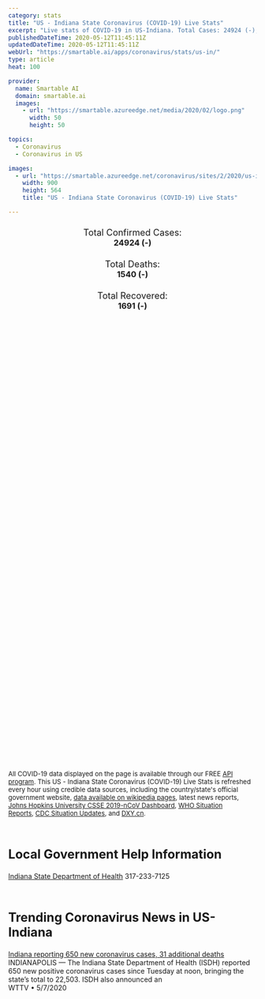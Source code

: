 ```yaml
---
category: stats
title: "US - Indiana State Coronavirus (COVID-19) Live Stats"
excerpt: "Live stats of COVID-19 in US-Indiana. Total Cases: 24924 (-), Deaths: 1540 (-), Recoveries: 1691(-)."
publishedDateTime: 2020-05-12T11:45:11Z
updatedDateTime: 2020-05-12T11:45:11Z
webUrl: "https://smartable.ai/apps/coronavirus/stats/us-in/"
type: article
heat: 100

provider:
  name: Smartable AI
  domain: smartable.ai
  images:
    - url: "https://smartable.azureedge.net/media/2020/02/logo.png"
      width: 50
      height: 50

topics:
  - Coronavirus
  - Coronavirus in US

images:
  - url: "https://smartable.azureedge.net/coronavirus/sites/2/2020/us-in.jpg"
    width: 900
    height: 564
    title: "US - Indiana State Coronavirus (COVID-19) Live Stats"

---
```

<div class="total-stats" style="text-align: center;">
    <h3>
	    <div style="font-size: 18px; font-weight: 400;">Total Confirmed Cases:</div>
	    24924 (-)
    </h3>
    <h3>
	    <div style="font-size: 18px; font-weight: 400;">Total Deaths:</div>
	    1540 (-)
    </h3>
    <h3>
	    <div style="font-size: 18px; font-weight: 400;">Total Recovered:</div>
	    1691 (-)
    </h3>
</div>

<script type="text/javascript" src="https://www.gstatic.com/charts/loader.js"></script>

<div id="time_series_chart" style="width: 100%; height: 400px;"></div>
<script type="text/javascript">
  google.charts.load('current', {'packages':['corechart']});
  google.charts.setOnLoadCallback(drawChart);
  function drawChart() {
    var data = google.visualization.arrayToDataTable([
      ['Date', 'Total Cases', 'Total Deaths', 'Total Recovered'],
      ['1/22/2020', 0, 0, 0],['1/23/2020', 0, 0, 0],['1/24/2020', 0, 0, 0],['1/25/2020', 0, 0, 0],['1/26/2020', 0, 0, 0],['1/27/2020', 0, 0, 0],['1/28/2020', 0, 0, 0],['1/29/2020', 0, 0, 0],['1/30/2020', 0, 0, 0],['1/31/2020', 0, 0, 0],['2/1/2020', 0, 0, 0],['2/2/2020', 0, 0, 0],['2/3/2020', 0, 0, 0],['2/4/2020', 0, 0, 0],['2/5/2020', 0, 0, 0],['2/6/2020', 0, 0, 0],['2/7/2020', 0, 0, 0],['2/8/2020', 0, 0, 0],['2/9/2020', 0, 0, 0],['2/10/2020', 0, 0, 0],['2/11/2020', 0, 0, 0],['2/12/2020', 0, 0, 0],['2/13/2020', 0, 0, 0],['2/14/2020', 0, 0, 0],['2/15/2020', 0, 0, 0],['2/16/2020', 0, 0, 0],['2/17/2020', 0, 0, 0],['2/18/2020', 0, 0, 0],['2/19/2020', 0, 0, 0],['2/20/2020', 0, 0, 0],['2/21/2020', 0, 0, 0],['2/22/2020', 0, 0, 0],['2/23/2020', 0, 0, 0],['2/24/2020', 0, 0, 0],['2/25/2020', 0, 0, 0],['2/26/2020', 0, 0, 0],['2/27/2020', 0, 0, 0],['2/28/2020', 0, 0, 0],['2/29/2020', 0, 0, 0],['3/1/2020', 0, 0, 0],['3/2/2020', 0, 0, 0],['3/3/2020', 0, 0, 0],['3/4/2020', 0, 0, 0],['3/5/2020', 0, 0, 0],['3/6/2020', 1, 0, 0],['3/7/2020', 1, 0, 0],['3/8/2020', 2, 0, 0],['3/9/2020', 3, 0, 0],['3/10/2020', 6, 0, 0],['3/11/2020', 11, 0, 0],['3/12/2020', 12, 0, 0],['3/13/2020', 12, 0, 0],['3/14/2020', 15, 0, 0],['3/15/2020', 20, 0, 0],['3/16/2020', 24, 2, 0],['3/17/2020', 30, 2, 0],['3/18/2020', 39, 2, 0],['3/19/2020', 61, 2, 0],['3/20/2020', 87, 3, 0],['3/21/2020', 128, 4, 0],['3/22/2020', 204, 7, 0],['3/23/2020', 271, 7, 0],['3/24/2020', 370, 12, 0],['3/25/2020', 479, 14, 0],['3/26/2020', 657, 17, 0],['3/27/2020', 981, 25, 0],['3/28/2020', 1232, 31, 0],['3/29/2020', 1514, 32, 0],['3/30/2020', 1787, 35, 0],['3/31/2020', 2159, 49, 0],['4/1/2020', 2569, 65, 0],['4/2/2020', 3039, 78, 0],['4/3/2020', 3437, 102, 0],['4/4/2020', 3973, 117, 0],['4/5/2020', 4431, 128, 0],['4/6/2020', 4976, 144, 0],['4/7/2020', 5530, 174, 0],['4/8/2020', 5963, 204, 28],['4/9/2020', 6371, 246, 28],['4/10/2020', 6925, 301, 58],['4/11/2020', 7451, 331, 58],['4/12/2020', 7941, 344, 105],['4/13/2020', 8310, 354, 105],['4/14/2020', 8515, 387, 131],['4/15/2020', 8949, 436, 146],['4/16/2020', 9537, 480, 150],['4/17/2020', 10154, 519, 150],['4/18/2020', 10641, 545, 173],['4/19/2020', 11211, 562, 1557],['4/20/2020', 11688, 577, 1559],['4/21/2020', 12097, 635, 1559],['4/22/2020', 12438, 666, 1559],['4/23/2020', 13039, 706, 1559],['4/24/2020', 13041, 706, 1559],['4/25/2020', 14399, 785, 175],['4/26/2020', 15023, 813, 175],['4/27/2020', 15971, 932, 175],['4/28/2020', 16592, 992, 175],['4/29/2020', 17186, 1065, 175],['4/30/2020', 17989, 1114, 175],['5/1/2020', 18626, 1166, 175],['5/2/2020', 19310, 1229, 175],['5/3/2020', 19944, 1246, 175],['5/4/2020', 20518, 1264, 175],['5/5/2020', 21046, 1326, 175],['5/6/2020', 21885, 1377, 1559],['5/7/2020', 22748, 1414, 1559],['5/8/2020', 23387, 1447, 1559],['5/9/2020', 24006, 1490, 1559],['5/10/2020', 24452, 1508, 1559],['5/11/2020', 24924, 1540, 1691],['5/12/2020', 24924, 1540, 1691],
    ]);
    var options = {
      curveType: 'none',
      chartArea: {'width': '80%', 'height': '80%'},
      legend: { position: 'top' },
      lineWidth: 5,
      colors: ['#f60109', '#444444', '#81B71F']
    };
    var chart = new google.visualization.LineChart(document.getElementById('time_series_chart'));
    chart.draw(data, options);
  }
</script>

<div id="geo_chart" style="width: 100%; height: 500px;"></div>
<script type="text/javascript">
  google.charts.load('current', {
    'packages':['geochart'],
    'mapsApiKey': 'AIzaSyDk1HhVhLaveyKrUhhHZ5YwzIpEcbdal6U'
  });
  google.charts.setOnLoadCallback(drawRegionsMap);
  function drawRegionsMap() {
    var data = google.visualization.arrayToDataTable([
      ['LATITUDE', 'LONGITUDE', 'DESCRIPTION', 'Total Cases', 'Total Deaths'],
      [39.8522, -77.2865, "Adams", 9, 1],[41.1966, -84.9245, "Allen", 834, 63],[39.2094, -85.9183, "Bartholomew", 360, 29],[40.0106, -86.4997, "Boone", 237, 34],[39.3085, -86.1227, "Brown", 26, 1],[40.5452, -86.5242, "Carroll", 71, 2],[40.8644, -86.5, "Cass", 1524, 4],[38.5395, -85.7655, "Clark", 382, 30],[39.2769, -87.1126, "Clay", 24, 1],[40.1944, -86.6671, "Clinton", 96, 2],[38.3714, -86.3444, "Crawford", 21, 1],[39.0676, -84.9053, "Dearborn", 151, 13],[39.4279, -85.6286, "Decatur", 220, 31],[41.3147, -84.9012, "DeKalb", 24, 2],[40.3138, -85.5009, "Delaware", 229, 19],[38.3934, -86.9404, "Dubois", 46, 0],[41.5336, -86.0138, "Elkhart", 494, 18],[39.6582, -85.141, "Fayette", 62, 4],[38.3513, -85.9372, "Floyd", 233, 29],[40.1089, -87.1577, "Fountain", 16, 2],[39.4233, -85.0114, "Franklin", 107, 8],[41.0192, -86.4125, "Fulton", 36, 1],[38.2786, -87.377, "Gibson", 8, 0],[40.6126, -85.5592, "Grant", 172, 17],[38.9879, -87.0813, "Greene", 151, 13],[39.9658, -86.1461, "Hamilton", 936, 84],[39.8857, -85.6086, "Hancock", 270, 19],[38.124, -85.9736, "Harrison", 160, 12],[39.8065, -86.5401, "Hendricks", 976, 65],[39.9973, -85.2512, "Henry", 85, 2],[40.4483, -86.1345, "Howard", 256, 10],[40.741, -85.5618, "Huntington", 14, 2],[38.8247, -86.1716, "Jackson", 282, 1],[40.9059, -87.1612, "Jasper", 46, 1],[38.9853, -85.6106, "Jennings", 98, 5],[39.4638, -86.1345, "Johnson", 827, 90],[38.7991, -87.4604, "Knox", 22, 0],[41.0743, -85.8923, "Kosciusko", 45, 2],[41.648, -85.4179, "LaGrange", 39, 2],[41.443, -87.4702, "Lake", 2493, 134],[41.7563, -86.8181, "LaPorte", 329, 12],[38.9172, -86.5557, "Lawrence", 120, 17],[40.2743, -85.8371, "Madison", 512, 66],[39.8362, -86.1752, "Marion", 7510, 448],[41.2159, -86.4236, "Marshall", 34, 1],[40.602, -85.9275, "Miami", 126, 1],[39.1637, -86.5257, "Monroe", 145, 9],[40.0428, -86.8975, "Montgomery", 140, 5],[39.5337, -86.3778, "Morgan", 208, 9],[40.9523, -87.299, "Newton", 66, 10],[41.4277, -85.355, "Noble", 135, 16],[38.9531, -84.8546, "Ohio", 9, 0],[38.5462, -86.6202, "Orange", 115, 19],[39.2861, -86.7726, "Owen", 28, 1],[41.685, -86.9804, "Porter", 331, 10],[38.2042, -87.9151, "Posey", 15, 0],[39.5211, -86.7995, "Putnam", 90, 5],[40.1898, -85.2037, "Randolph", 37, 2],[39.2373, -85.0931, "Ripley", 101, 6],[39.4981, -85.4676, "Rush", 48, 2],[38.6854, -85.7831, "Scott", 81, 2],[39.6738, -85.7052, "Shelby", 325, 23],[41.6228, -86.3377, "St. Joseph", 829, 30],[41.1989, -86.8922, "Starke", 22, 2],[41.6432, -85.005, "Steuben", 63, 2],[39.0973, -87.4074, "Sullivan", 20, 0],[38.7427, -85.0783, "Switzerland", 16, 0],[40.5076, -86.8527, "Tippecanoe", 244, 2],[40.3795, -86.0868, "Tipton", 21, 1],[38.024, -87.512, "Vanderburgh", 189, 2],[39.4936, -87.2667, "Vigo", 83, 7],[40.9807, -85.8393, "Wabash", 64, 2],[40.1973, -87.527, "Warren", 13, 1],[38.0469, -87.2847, "Warrick", 123, 20],[38.5549, -86.2778, "Washington", 48, 1],[39.9447, -84.8308, "Wayne", 150, 5],[40.6568, -85.2225, "Wells", 11, 0],[40.6622, -86.8678, "White", 152, 1],[41.2308, -85.3201, "Whitley", 22, 1],[38.7369, -85.5387, "Jefferson", 36, 0],[40.4882, -87.0857, "Benton", 13, 0],[40.492, -85.1468, "Jay", 23, 0],[40.4537, -85.3736, "Blackford", 14, 1],[38.1692, -86.8257, "Spencer", 10, 1],[39.7665, -87.2295, "Parke", 20, 0],[39.6349, -84.926, "Union", 19, 0],[38.7221, -86.8002, "Martin", 7, 0],[38.6679, -86.9974, "Daviess", 56, 17],[39.667, -87.5203, "Vermillion", 8, 0],[41.0535, -86.6037, "Pulaski", 34, 0],[37.9106, -86.7377, "Perry", 24, 0],[38.3827, -87.2129, "Pike", 3, 0],
    ]);
    var options = {
      backgroundColor: {fill:'transparent',stroke:'#FFF' ,strokeWidth:0 }, 
      displayMode: 'markers',
      region: 'US-IN', 
      resolution: 'metros',
      colorAxis: {colors: ['#F27D81', '#f60109']},
      sizeAxis: {minSize:3,  maxSize:12},
    };
    var chart = new google.visualization.GeoChart(document.getElementById('geo_chart'));
    chart.draw(data, options);
  };
</script>

<div id="geo_table"></div>
<script type="text/javascript">
  google.charts.load('current', {'packages':['table']});
  google.charts.setOnLoadCallback(drawTable);
  function drawTable() {
    var data = new google.visualization.DataTable();
    data.addColumn('string', 'Location');
    data.addColumn('number', 'Total Cases');
    data.addColumn('number', 'New Cases');
    data.addColumn('number', 'Active Cases');
    data.addColumn('number', 'Total Deaths');
    data.addColumn('number', 'New Deaths');
    data.addColumn('number', 'Total Recovered');
    data.addRows([
      [{v:"Adams", f:"Adams"}, 9, 0, 8, 1, 0, 0],[{v:"Allen", f:"Allen"}, 834, 0, 771, 63, 0, 0],[{v:"Bartholomew", f:"Bartholomew"}, 360, 0, 331, 29, 0, 0],[{v:"Boone", f:"Boone"}, 237, 0, 203, 34, 0, 0],[{v:"Brown", f:"Brown"}, 26, 0, 25, 1, 0, 0],[{v:"Carroll", f:"Carroll"}, 71, 0, 69, 2, 0, 0],[{v:"Cass", f:"Cass"}, 1524, 0, 1520, 4, 0, 0],[{v:"Clark", f:"Clark"}, 382, 0, 352, 30, 0, 0],[{v:"Clay", f:"Clay"}, 24, 0, 23, 1, 0, 0],[{v:"Clinton", f:"Clinton"}, 96, 0, 94, 2, 0, 0],[{v:"Crawford", f:"Crawford"}, 21, 0, 20, 1, 0, 0],[{v:"Dearborn", f:"Dearborn"}, 151, 0, 138, 13, 0, 0],[{v:"Decatur", f:"Decatur"}, 220, 0, 189, 31, 0, 0],[{v:"DeKalb", f:"DeKalb"}, 24, 0, 22, 2, 0, 0],[{v:"Delaware", f:"Delaware"}, 229, 0, 210, 19, 0, 0],[{v:"Dubois", f:"Dubois"}, 46, 0, 46, 0, 0, 0],[{v:"Elkhart", f:"Elkhart"}, 494, 0, 476, 18, 0, 0],[{v:"Fayette", f:"Fayette"}, 62, 0, 58, 4, 0, 0],[{v:"Floyd", f:"Floyd"}, 233, 0, 204, 29, 0, 0],[{v:"Fountain", f:"Fountain"}, 16, 0, 14, 2, 0, 0],[{v:"Franklin", f:"Franklin"}, 107, 0, 46, 8, 0, 53],[{v:"Fulton", f:"Fulton"}, 36, 0, 35, 1, 0, 0],[{v:"Gibson", f:"Gibson"}, 8, 0, 8, 0, 0, 0],[{v:"Grant", f:"Grant"}, 172, 0, 155, 17, 0, 0],[{v:"Greene", f:"Greene"}, 151, 0, 138, 13, 0, 0],[{v:"Hamilton", f:"Hamilton"}, 936, 0, 852, 84, 0, 0],[{v:"Hancock", f:"Hancock"}, 270, 0, 251, 19, 0, 0],[{v:"Harrison", f:"Harrison"}, 160, 0, 148, 12, 0, 0],[{v:"Hendricks", f:"Hendricks"}, 976, 0, 911, 65, 0, 0],[{v:"Henry", f:"Henry"}, 85, 0, 83, 2, 0, 0],[{v:"Howard", f:"Howard"}, 256, 0, 246, 10, 0, 0],[{v:"Huntington", f:"Huntington"}, 14, 0, 12, 2, 0, 0],[{v:"Jackson", f:"Jackson"}, 282, 0, 281, 1, 0, 0],[{v:"Jasper", f:"Jasper"}, 46, 0, 45, 1, 0, 0],[{v:"Jennings", f:"Jennings"}, 98, 0, 93, 5, 0, 0],[{v:"Johnson", f:"Johnson"}, 827, 0, 734, 90, 0, 3],[{v:"Knox", f:"Knox"}, 22, 0, 22, 0, 0, 0],[{v:"Kosciusko", f:"Kosciusko"}, 45, 0, 43, 2, 0, 0],[{v:"LaGrange", f:"LaGrange"}, 39, 0, 37, 2, 0, 0],[{v:"Lake", f:"Lake"}, 2493, 0, 2359, 134, 0, 0],[{v:"LaPorte", f:"LaPorte"}, 329, 0, 317, 12, 0, 0],[{v:"Lawrence", f:"Lawrence"}, 120, 0, 103, 17, 0, 0],[{v:"Madison", f:"Madison"}, 512, 0, 446, 66, 0, 0],[{v:"Marion", f:"Marion"}, 7510, 0, 7062, 448, 0, 0],[{v:"Marshall", f:"Marshall"}, 34, 0, 33, 1, 0, 0],[{v:"Miami", f:"Miami"}, 126, 0, 125, 1, 0, 0],[{v:"Monroe", f:"Monroe"}, 145, 0, 136, 9, 0, 0],[{v:"Montgomery", f:"Montgomery"}, 140, 0, 135, 5, 0, 0],[{v:"Morgan", f:"Morgan"}, 208, 0, 199, 9, 0, 0],[{v:"Newton", f:"Newton"}, 66, 0, 56, 10, 0, 0],[{v:"Noble", f:"Noble"}, 135, 0, 119, 16, 0, 0],[{v:"Ohio", f:"Ohio"}, 9, 0, 9, 0, 0, 0],[{v:"Orange", f:"Orange"}, 115, 0, 96, 19, 0, 0],[{v:"Owen", f:"Owen"}, 28, 0, 27, 1, 0, 0],[{v:"Porter", f:"Porter"}, 331, 0, 257, 10, 0, 64],[{v:"Posey", f:"Posey"}, 15, 0, 15, 0, 0, 0],[{v:"Putnam", f:"Putnam"}, 90, 0, 85, 5, 0, 0],[{v:"Randolph", f:"Randolph"}, 37, 0, 35, 2, 0, 0],[{v:"Ripley", f:"Ripley"}, 101, 0, 95, 6, 0, 0],[{v:"Rush", f:"Rush"}, 48, 0, 46, 2, 0, 0],[{v:"Scott", f:"Scott"}, 81, 0, 79, 2, 0, 0],[{v:"Shelby", f:"Shelby"}, 325, 0, 302, 23, 0, 0],[{v:"St. Joseph", f:"St. Joseph"}, 829, 0, 799, 30, 0, 0],[{v:"Starke", f:"Starke"}, 22, 0, 20, 2, 0, 0],[{v:"Steuben", f:"Steuben"}, 63, 0, 61, 2, 0, 0],[{v:"Sullivan", f:"Sullivan"}, 20, 0, 20, 0, 0, 0],[{v:"Switzerland", f:"Switzerland"}, 16, 0, 16, 0, 0, 0],[{v:"Tippecanoe", f:"Tippecanoe"}, 244, 0, 242, 2, 0, 0],[{v:"Tipton", f:"Tipton"}, 21, 0, 20, 1, 0, 0],[{v:"Vanderburgh", f:"Vanderburgh"}, 189, 0, 132, 2, 0, 55],[{v:"Vigo", f:"Vigo"}, 83, 0, 76, 7, 0, 0],[{v:"Wabash", f:"Wabash"}, 64, 0, 62, 2, 0, 0],[{v:"Warren", f:"Warren"}, 13, 0, 12, 1, 0, 0],[{v:"Warrick", f:"Warrick"}, 123, 0, 103, 20, 0, 0],[{v:"Washington", f:"Washington"}, 48, 0, 47, 1, 0, 0],[{v:"Wayne", f:"Wayne"}, 150, 0, 145, 5, 0, 0],[{v:"Wells", f:"Wells"}, 11, 0, 11, 0, 0, 0],[{v:"White", f:"White"}, 152, 0, 151, 1, 0, 0],[{v:"Whitley", f:"Whitley"}, 22, 0, 21, 1, 0, 0],[{v:"Jefferson", f:"Jefferson"}, 36, 0, 36, 0, 0, 0],[{v:"Benton", f:"Benton"}, 13, 0, 13, 0, 0, 0],[{v:"Jay", f:"Jay"}, 23, 0, 23, 0, 0, 0],[{v:"Blackford", f:"Blackford"}, 14, 0, 13, 1, 0, 0],[{v:"Spencer", f:"Spencer"}, 10, 0, 9, 1, 0, 0],[{v:"Parke", f:"Parke"}, 20, 0, 20, 0, 0, 0],[{v:"Union", f:"Union"}, 19, 0, 19, 0, 0, 0],[{v:"Martin", f:"Martin"}, 7, 0, 7, 0, 0, 0],[{v:"Daviess", f:"Daviess"}, 56, 0, 39, 17, 0, 0],[{v:"Vermillion", f:"Vermillion"}, 8, 0, 8, 0, 0, 0],[{v:"Pulaski", f:"Pulaski"}, 34, 0, 34, 0, 0, 0],[{v:"Perry", f:"Perry"}, 24, 0, 24, 0, 0, 0],[{v:"Pike", f:"Pike"}, 3, 0, 3, 0, 0, 0],
    ]);
    data.setProperty(0, 0, 'style', 'min-width:100px');
    var table = new google.visualization.Table(document.getElementById('geo_table'));
    table.draw(data, {allowHtml: true, sortColumn: 2, sortAscending: false, width: '660px', height: '100%'});
  }
</script>

<span style="font-size: 13px">All COVID-19 data displayed on the page is available through our FREE <a href="https://developer.smartable.ai">API program</a>. This US - Indiana State Coronavirus (COVID-19) Live Stats is refreshed every hour using credible data sources, including the country/state's official government website, <a href="https://en.wikipedia.org/wiki/2019%E2%80%9320_coronavirus_pandemic" target="_blank">data available on wikipedia pages</a>, latest news reports, <a href="https://systems.jhu.edu/research/public-health/ncov/" target="_blank">Johns Hopkins University CSSE 2019-nCoV Dashboard</a>, <a href="https://www.who.int/emergencies/diseases/novel-coronavirus-2019/situation-reports" target="_blank">WHO Situation Reports</a>, <a href="https://www.cdc.gov/coronavirus/2019-ncov/index.html" target="_blank">CDC Situation Updates</a>, and <a href="https://ncov.dxy.cn/ncovh5/view/pneumonia" target="_blank">DXY.cn</a>.</span>

<h2 id="news" class="center" style="margin-top: 60px; font-size: 25px;">Local Government Help Information</h2>
<div class="info center">
<a href="https://www.in.gov/isdh/28470.htm" target="_blank">Indiana State Department of Health</a> 317-233-7125
</div>
<h2 id="news" class="center" style="margin-top: 60px; font-size: 25px;">Trending Coronavirus News in US-Indiana</h2>
<div class="row">
<div class="col-md-6 col-sm-12">
  <div class="content-card">
	<a href="https://cbs4indy.com/news/indiana-reporting-650-new-coronavirus-cases-31-additional-deaths/"><div class="card-image" style="background-image: url(https://cbs4indy.com/wp-content/uploads/sites/22/2020/05/0507_Featured.png?w=1280&h=720&crop=1)"></div></a>
	<div class="content">
		<div class="card-title"><a href="https://cbs4indy.com/news/indiana-reporting-650-new-coronavirus-cases-31-additional-deaths/">Indiana reporting 650 new coronavirus cases, 31 additional deaths</a></div>
		<div class="card-excerpt">INDIANAPOLIS — The Indiana State Department of Health (ISDH) reported 650 new positive coronavirus cases since Tuesday at noon, bringing the state’s total to 22,503. ISDH also announced an</div>
		<div class="card-meta">
			<span class="card-provider">WTTV</span> • <span class="card-date">5/7/2020</span>
		</div>
	</div>
  </div>
</div>

</div>

